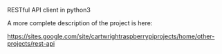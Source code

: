RESTful API client in python3

A more complete description of the project is here:

https://sites.google.com/site/cartwrightraspberrypiprojects/home/other-projects/rest-api

